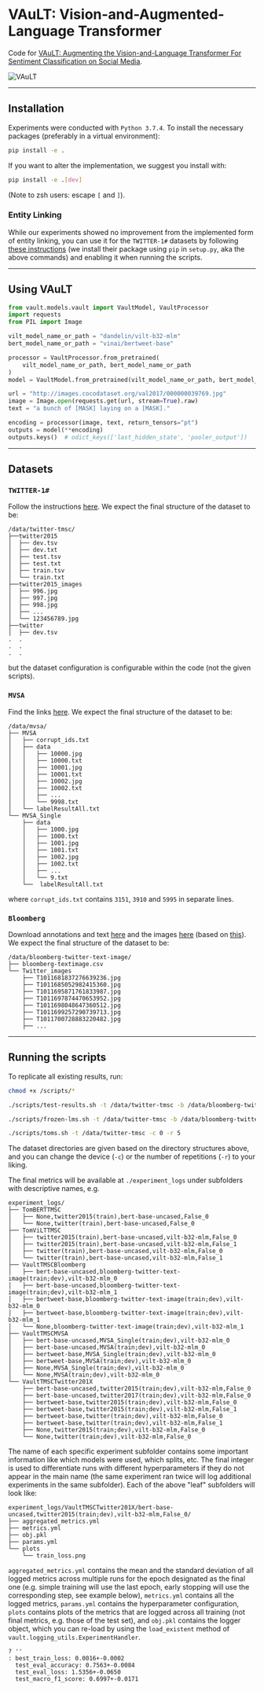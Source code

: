 # VAuLT: Vision-and-Augmented-Language Transformer

Code for [VAuLT: Augmenting the Vision-and-Language Transformer For Sentiment Classification on Social Media](https://arxiv.org/abs/2208.09021).

![VAuLT](./media/vault.png)

---

## Installation


Experiments were conducted with `Python 3.7.4`. To install the necessary packages (preferably in a virtual environment):

```bash
pip install -e .
```

If you want to alter the implementation, we suggest you install with:

```bash
pip install -e .[dev]
```

(Note to zsh users: escape `[` and `]`).

### Entity Linking

While our experiments showed no improvement from the implemented form of entity linking, you can use it for the `TWITTER-1#` datasets by following [these instructions](https://github.com/informagi/REL#setup-package) (we install their package using `pip` in `setup.py`, aka the above commands) and enabling it when running the scripts.

---

## Using VAuLT

```python
from vault.models.vault import VaultModel, VaultProcessor
import requests
from PIL import Image

vilt_model_name_or_path = "dandelin/vilt-b32-mlm"
bert_model_name_or_path = "vinai/bertweet-base"

processor = VaultProcessor.from_pretrained(
    vilt_model_name_or_path, bert_model_name_or_path
)
model = VaultModel.from_pretrained(vilt_model_name_or_path, bert_model_name_or_path)

url = "http://images.cocodataset.org/val2017/000000039769.jpg"
image = Image.open(requests.get(url, stream=True).raw)
text = "a bunch of [MASK] laying on a [MASK]."

encoding = processor(image, text, return_tensors="pt")
outputs = model(**encoding)
outputs.keys()  # odict_keys(['last_hidden_state', 'pooler_output'])
```


---

## Datasets

### `TWITTER-1#`

Follow the instructions [here](https://github.com/jefferyYu/TomBERT). We expect the final structure of the dataset to be:

```
/data/twitter-tmsc/
├──twitter2015
│  ├── dev.tsv
│  ├── dev.txt
│  ├── test.tsv
│  ├── test.txt
│  ├── train.tsv
│  └── train.txt
├──twitter2015_images
│  ├── 996.jpg
│  ├── 997.jpg
│  ├── 998.jpg
│  ├── ...
│  └── 123456789.jpg
├──twitter
│  ├── dev.tsv
.  .
.  .
.  .
```

but the dataset configuration is configurable within the code (not the given scripts).

### `MVSA`

Find the links [here](https://mcrlab.net/research/mvsa-sentiment-analysis-on-multi-view-social-data/). We expect the final structure of the dataset to be:

```
/data/mvsa/
├── MVSA
│   ├── corrupt_ids.txt
│   ├── data
│   │   ├── 10000.jpg
│   │   ├── 10000.txt
│   │   ├── 10001.jpg
│   │   ├── 10001.txt
│   │   ├── 10002.jpg
│   │   ├── 10002.txt
│   │   ├── ...
│   │   └── 9998.txt
│   └── labelResultAll.txt
└── MVSA_Single
    ├── data
    │   ├── 1000.jpg
    │   ├── 1000.txt
    │   ├── 1001.jpg
    │   ├── 1001.txt
    │   ├── 1002.jpg
    │   ├── 1002.txt
    │   ├── ...
    │   └── 9.txt
    └──  labelResultAll.txt
```

where `corrupt_ids.txt` contains `3151`, `3910` and `5995` in separate lines.

### `Bloomberg`

Download annotations and text [here](https://github.com/danielpreotiuc/text-image-relationship) and the images [here](https://www.dropbox.com/s/olkxuw8b9cy9i0q/Twitter_images.zip?dl=0) (based on [this](https://github.com/danielpreotiuc/text-image-relationship/issues/2)). We expect the final structure of the dataset to be:

```
/data/bloomberg-twitter-text-image/
├── bloomberg-textimage.csv
└── Twitter_images
    ├── T1011681837276639236.jpg
    ├── T1011685052982415360.jpg
    ├── T1011695871761833987.jpg
    ├── T1011697874470653952.jpg
    ├── T1011698048647360512.jpg
    ├── T1011699257290739713.jpg
    ├── T1011700728883220482.jpg
    ├── ...
```

---

## Running the scripts

To replicate all existing results, run:

```bash
chmod +x /scripts/*

./scripts/test-results.sh -t /data/twitter-tmsc -b /data/bloomberg-twitter-text-image -m /data/mvsa -c 0 -r 5

./scripts/frozen-lms.sh -t /data/twitter-tmsc -b /data/bloomberg-twitter-text-image -c 0 -r 5

./scripts/toms.sh -t /data/twitter-tmsc -c 0 -r 5
```

The dataset directories are given based on the directory structures above, and you can change the device (`-c`) or the number of repetitions (`-r`) to your liking.

The final metrics will be available at `./experiment_logs` under subfolders with descriptive names, e.g.

```
experiment_logs/
├── TomBERTTMSC
│   ├── None,twitter2015(train),bert-base-uncased,False_0
│   └── None,twitter(train),bert-base-uncased,False_0
├── TomViLTTMSC
│   ├── twitter2015(train),bert-base-uncased,vilt-b32-mlm,False_0
│   ├── twitter2015(train),bert-base-uncased,vilt-b32-mlm,False_1
│   ├── twitter(train),bert-base-uncased,vilt-b32-mlm,False_0
│   └── twitter(train),bert-base-uncased,vilt-b32-mlm,False_1
├── VaultTMSCBloomberg
│   ├── bert-base-uncased,bloomberg-twitter-text-image(train;dev),vilt-b32-mlm_0
│   ├── bert-base-uncased,bloomberg-twitter-text-image(train;dev),vilt-b32-mlm_1
│   ├── bertweet-base,bloomberg-twitter-text-image(train;dev),vilt-b32-mlm_0
│   ├── bertweet-base,bloomberg-twitter-text-image(train;dev),vilt-b32-mlm_1
│   └── None,bloomberg-twitter-text-image(train;dev),vilt-b32-mlm_1
├── VaultTMSCMVSA
│   ├── bert-base-uncased,MVSA_Single(train;dev),vilt-b32-mlm_0
│   ├── bert-base-uncased,MVSA(train;dev),vilt-b32-mlm_0
│   ├── bertweet-base,MVSA_Single(train;dev),vilt-b32-mlm_0
│   ├── bertweet-base,MVSA(train;dev),vilt-b32-mlm_0
│   ├── None,MVSA_Single(train;dev),vilt-b32-mlm_0
│   └── None,MVSA(train;dev),vilt-b32-mlm_0
└── VaultTMSCTwitter201X
    ├── bert-base-uncased,twitter2015(train;dev),vilt-b32-mlm,False_0
    ├── bert-base-uncased,twitter2017(train;dev),vilt-b32-mlm,False_0
    ├── bertweet-base,twitter2015(train;dev),vilt-b32-mlm,False_0
    ├── bertweet-base,twitter2015(train;dev),vilt-b32-mlm,False_1
    ├── bertweet-base,twitter(train;dev),vilt-b32-mlm,False_0
    ├── bertweet-base,twitter(train;dev),vilt-b32-mlm,False_1
    ├── None,twitter2015(train;dev),vilt-b32-mlm,False_0
    └── None,twitter(train;dev),vilt-b32-mlm,False_0
```

The name of each specific experiment subfolder contains some important information like which models were used, which splits, etc. The final integer is used to differentiate runs with different hyperparameters if they do not appear in the main name (the same experiment ran twice will log additional experiments in the same subfolder). Each of the above "leaf" subfolders will look like:

```
experiment_logs/VaultTMSCTwitter201X/bert-base-uncased,twitter2015(train;dev),vilt-b32-mlm,False_0/
├── aggregated_metrics.yml
├── metrics.yml
├── obj.pkl
├── params.yml
└── plots
    └── train_loss.png
```

`aggregated_metrics.yml` contains the mean and the standard deviation of all logged metrics across multiple runs for the epoch designated as the final one (e.g. simple training will use the last epoch, early stopping will use the corresponding step, see example below), `metrics.yml` contains all the logged metrics, `params.yml` contains the hyperparameter configuration, `plots` contains plots of the metrics that are logged across all training (not final metrics, e.g. those of the test set), and `obj.pkl` contains the logger object, which you can re-load by using the `load_existent` method of `vault.logging_utils.ExperimentHandler`.

```
? ''
: best_train_loss: 0.0016+-0.0002
  test_eval_accuracy: 0.7563+-0.0084
  test_eval_loss: 1.5356+-0.0650
  test_macro_f1_score: 0.6997+-0.0171

```
